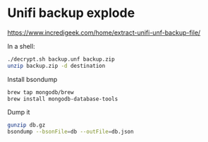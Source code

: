 # Unifi backup explode

https://www.incredigeek.com/home/extract-unifi-unf-backup-file/

In a shell:

```bash
./decrypt.sh backup.unf backup.zip
unzip backup.zip -d destination
```

Install bsondump

```bash
brew tap mongodb/brew
brew install mongodb-database-tools
```

Dump it

```bash
gunzip db.gz
bsondump --bsonFile=db --outFile=db.json
```
